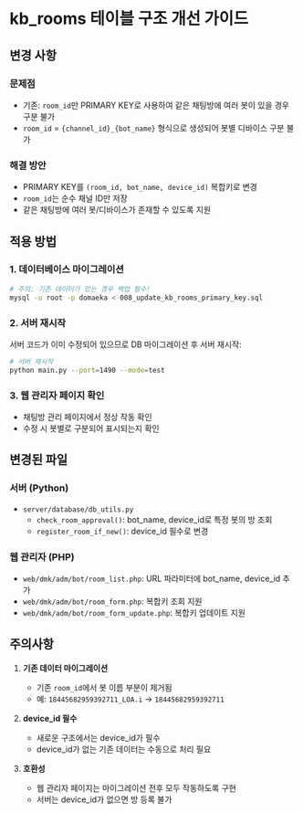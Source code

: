 # kb_rooms 테이블 구조 개선 가이드

## 변경 사항

### 문제점
- 기존: `room_id`만 PRIMARY KEY로 사용하여 같은 채팅방에 여러 봇이 있을 경우 구분 불가
- `room_id` = `{channel_id}_{bot_name}` 형식으로 생성되어 봇별 디바이스 구분 불가

### 해결 방안
- PRIMARY KEY를 `(room_id, bot_name, device_id)` 복합키로 변경
- `room_id`는 순수 채널 ID만 저장
- 같은 채팅방에 여러 봇/디바이스가 존재할 수 있도록 지원

## 적용 방법

### 1. 데이터베이스 마이그레이션

```bash
# 주의: 기존 데이터가 있는 경우 백업 필수!
mysql -u root -p domaeka < 008_update_kb_rooms_primary_key.sql
```

### 2. 서버 재시작

서버 코드가 이미 수정되어 있으므로 DB 마이그레이션 후 서버 재시작:

```bash
# 서버 재시작
python main.py --port=1490 --mode=test
```

### 3. 웹 관리자 페이지 확인

- 채팅방 관리 페이지에서 정상 작동 확인
- 수정 시 봇별로 구분되어 표시되는지 확인

## 변경된 파일

### 서버 (Python)
- `server/database/db_utils.py`
  - `check_room_approval()`: bot_name, device_id로 특정 봇의 방 조회
  - `register_room_if_new()`: device_id 필수로 변경

### 웹 관리자 (PHP)
- `web/dmk/adm/bot/room_list.php`: URL 파라미터에 bot_name, device_id 추가
- `web/dmk/adm/bot/room_form.php`: 복합키 조회 지원
- `web/dmk/adm/bot/room_form_update.php`: 복합키 업데이트 지원

## 주의사항

1. **기존 데이터 마이그레이션**
   - 기존 `room_id`에서 봇 이름 부분이 제거됨
   - 예: `18445682959392711_LOA.i` → `18445682959392711`

2. **device_id 필수**
   - 새로운 구조에서는 device_id가 필수
   - device_id가 없는 기존 데이터는 수동으로 처리 필요

3. **호환성**
   - 웹 관리자 페이지는 마이그레이션 전후 모두 작동하도록 구현
   - 서버는 device_id가 없으면 방 등록 불가